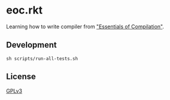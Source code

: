 # eoc.rkt

Learning how to write compiler from
["Essentials of Compilation"](https://github.com/IUCompilerCourse/Essentials-of-Compilation).

## Development

```shell
sh scripts/run-all-tests.sh
```

## License

[GPLv3](LICENSE)
